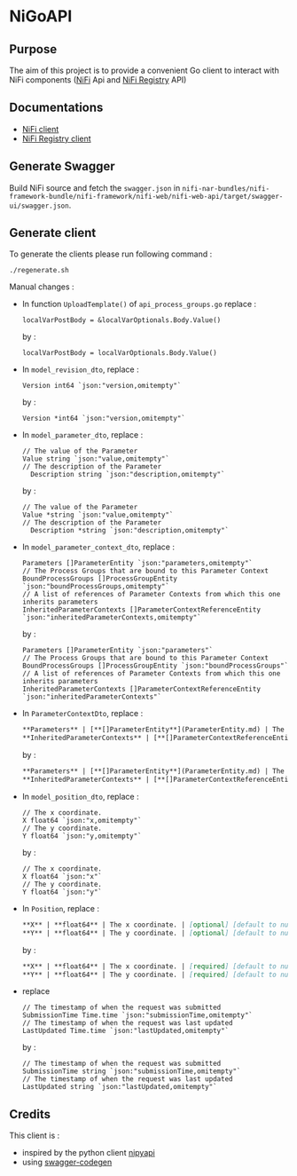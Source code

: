 # NiGoAPI

## Purpose

The aim of this project is to provide a convenient Go client to interact with NiFi components ([NiFi](https://nifi.apache.org/) Api and [NiFi Registry](https://nifi.apache.org/registry.html) API)

## Documentations

- [NiFi client](pkg/registry/README.md)
- [NiFi Registry client](pkg/registry/README.md)

## Generate Swagger

Build NiFi source and fetch the `swagger.json` in `nifi-nar-bundles/nifi-framework-bundle/nifi-framework/nifi-web/nifi-web-api/target/swagger-ui/swagger.json`.

## Generate client

To generate the clients please run following command : 

```console
./regenerate.sh
```

Manual changes : 

- In function `UploadTemplate()` of `api_process_groups.go` replace :

  ```golang
  localVarPostBody = &localVarOptionals.Body.Value()
  ```
  
  by :
  
  ```golang
  localVarPostBody = localVarOptionals.Body.Value()
  ```  
  
- In `model_revision_dto`, replace : 

  ```golang
  Version int64 `json:"version,omitempty"`
  ```
  
  by :
  
  ```golang
  Version *int64 `json:"version,omitempty"`
  ```  
  
- In `model_parameter_dto`, replace : 
  
    ```golang
    // The value of the Parameter
    Value string `json:"value,omitempty"`
    // The description of the Parameter
	  Description string `json:"description,omitempty"`
    ```
    
    by :
    
    ```golang
    // The value of the Parameter
    Value *string `json:"value,omitempty"`
    // The description of the Parameter
	  Description *string `json:"description,omitempty"`
    ```

- In `model_parameter_context_dto`, replace : 
  
    ```golang
    Parameters []ParameterEntity `json:"parameters,omitempty"`
    // The Process Groups that are bound to this Parameter Context
    BoundProcessGroups []ProcessGroupEntity `json:"boundProcessGroups,omitempty"`
    // A list of references of Parameter Contexts from which this one inherits parameters
    InheritedParameterContexts []ParameterContextReferenceEntity `json:"inheritedParameterContexts,omitempty"`
    ```
    
    by :
    
    ```golang
    Parameters []ParameterEntity `json:"parameters"`
    // The Process Groups that are bound to this Parameter Context
    BoundProcessGroups []ProcessGroupEntity `json:"boundProcessGroups"`
    // A list of references of Parameter Contexts from which this one inherits parameters
    InheritedParameterContexts []ParameterContextReferenceEntity `json:"inheritedParameterContexts"`
    ```

- In `ParameterContextDto`, replace : 
  
    ```markdown
    **Parameters** | [**[]ParameterEntity**](ParameterEntity.md) | The Parameters for the Parameter Context | [optional] [default to null]
    **InheritedParameterContexts** | [**[]ParameterContextReferenceEntity**](ParameterContextReferenceEntity.md) | A list of references of Parameter Contexts from which this one inherits parameters | [optional] [default to null]
    ```
    
    by :
    
    ```markdown
    **Parameters** | [**[]ParameterEntity**](ParameterEntity.md) | The Parameters for the Parameter Context | [required] [default to null]
    **InheritedParameterContexts** | [**[]ParameterContextReferenceEntity**](ParameterContextReferenceEntity.md) | A list of references of Parameter Contexts from which this one inherits parameters | [required] [default to null]
    ```


- In `model_position_dto`, replace : 
  
    ```golang
    // The x coordinate.
    X float64 `json:"x,omitempty"`
    // The y coordinate.
    Y float64 `json:"y,omitempty"`
    ```
    
    by :
    
    ```golang
    // The x coordinate.
    X float64 `json:"x"`
    // The y coordinate.
    Y float64 `json:"y"`
    ```

- In `Position`, replace : 
  
    ```markdown
    **X** | **float64** | The x coordinate. | [optional] [default to null]
    **Y** | **float64** | The y coordinate. | [optional] [default to null]
    ```
    
    by :
    
    ```markdown
    **X** | **float64** | The x coordinate. | [required] [default to null]
    **Y** | **float64** | The y coordinate. | [required] [default to null]
    ```

- replace 

  ```golang
  // The timestamp of when the request was submitted
  SubmissionTime Time.time `json:"submissionTime,omitempty"`
  // The timestamp of when the request was last updated
  LastUpdated Time.time `json:"lastUpdated,omitempty"`
  ```
 
  by : 
  
  ```golang
  // The timestamp of when the request was submitted
  SubmissionTime string `json:"submissionTime,omitempty"`
  // The timestamp of when the request was last updated
  LastUpdated string `json:"lastUpdated,omitempty"`
  ```
  
 
 

## Credits

This client is : 

- inspired by the python client [nipyapi](https://github.com/Chaffelson/nipyapi)
- using [swagger-codegen](https://swagger.io/tools/swagger-codegen/)